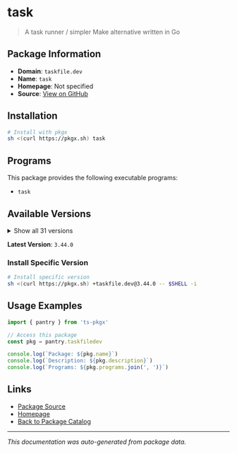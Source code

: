 # task

> A task runner / simpler Make alternative written in Go

## Package Information

- **Domain**: `taskfile.dev`
- **Name**: `task`
- **Homepage**: Not specified
- **Source**: [View on GitHub](https://github.com/pkgxdev/pantry/tree/main/projects/taskfile.dev/package.yml)

## Installation

```bash
# Install with pkgx
sh <(curl https://pkgx.sh) task
```

## Programs

This package provides the following executable programs:

- `task`

## Available Versions

<details>
<summary>Show all 31 versions</summary>

- `3.44.0`, `3.43.3`, `3.43.2`, `3.43.1`, `3.42.1`
- `3.42.0`, `3.41.0`, `3.40.1`, `3.40.0`, `3.39.2`
- `3.39.1`, `3.39.0`, `3.38.0`, `3.37.2`, `3.37.1`
- `3.37.0`, `3.36.0`, `3.35.1`, `3.35.0`, `3.34.1`
- `3.34.0`, `3.33.1`, `3.33.0`, `3.32.0`, `3.31.0`
- `3.30.1`, `3.30.0`, `3.29.1`, `3.28.0`, `3.27.1`
- `3.27.0`

</details>

**Latest Version**: `3.44.0`

### Install Specific Version

```bash
# Install specific version
sh <(curl https://pkgx.sh) +taskfile.dev@3.44.0 -- $SHELL -i
```

## Usage Examples

```typescript
import { pantry } from 'ts-pkgx'

// Access this package
const pkg = pantry.taskfiledev

console.log(`Package: ${pkg.name}`)
console.log(`Description: ${pkg.description}`)
console.log(`Programs: ${pkg.programs.join(', ')}`)
```

## Links

- [Package Source](https://github.com/pkgxdev/pantry/tree/main/projects/taskfile.dev/package.yml)
- [Homepage](#)
- [Back to Package Catalog](../package-catalog.md)

---

*This documentation was auto-generated from package data.*

